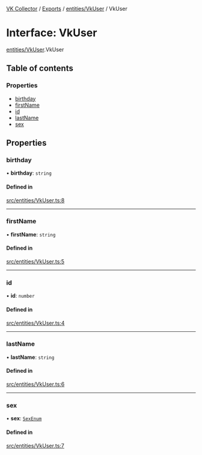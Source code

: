 [VK Collector](../README.md) / [Exports](../modules.md) / [entities/VkUser](../modules/entities_VkUser.md) / VkUser

# Interface: VkUser

[entities/VkUser](../modules/entities_VkUser.md).VkUser

## Table of contents

### Properties

- [birthday](entities_VkUser.VkUser.md#birthday)
- [firstName](entities_VkUser.VkUser.md#firstname)
- [id](entities_VkUser.VkUser.md#id)
- [lastName](entities_VkUser.VkUser.md#lastname)
- [sex](entities_VkUser.VkUser.md#sex)

## Properties

### birthday

• **birthday**: `string`

#### Defined in

[src/entities/VkUser.ts:8](https://github.com/digitalchat-ru/digitalchat-vk-collector/blob/f91fa2b/src/entities/VkUser.ts#L8)

___

### firstName

• **firstName**: `string`

#### Defined in

[src/entities/VkUser.ts:5](https://github.com/digitalchat-ru/digitalchat-vk-collector/blob/f91fa2b/src/entities/VkUser.ts#L5)

___

### id

• **id**: `number`

#### Defined in

[src/entities/VkUser.ts:4](https://github.com/digitalchat-ru/digitalchat-vk-collector/blob/f91fa2b/src/entities/VkUser.ts#L4)

___

### lastName

• **lastName**: `string`

#### Defined in

[src/entities/VkUser.ts:6](https://github.com/digitalchat-ru/digitalchat-vk-collector/blob/f91fa2b/src/entities/VkUser.ts#L6)

___

### sex

• **sex**: [`SexEnum`](../enums/enums_SexEnum.SexEnum.md)

#### Defined in

[src/entities/VkUser.ts:7](https://github.com/digitalchat-ru/digitalchat-vk-collector/blob/f91fa2b/src/entities/VkUser.ts#L7)
